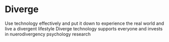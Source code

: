 # Diverge
Use technology effectively and put it down to experience the real world and live a divergent lifestyle 
Diverge technology supports everyone and invests in nuerodivergency psychology research
